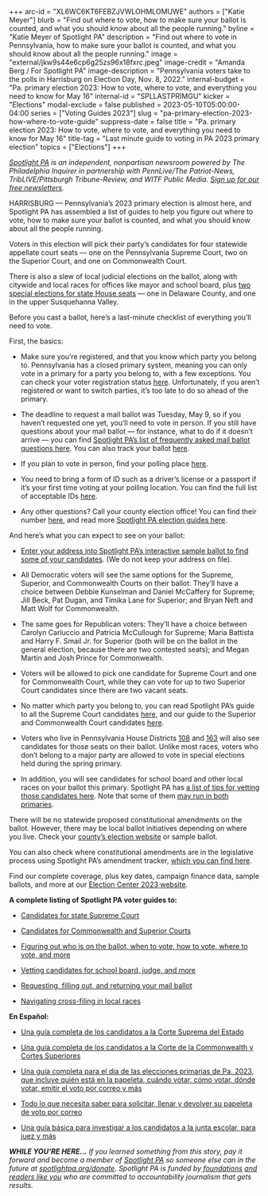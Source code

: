 +++
arc-id = "XL6WC6KT6FEBZJVWLOHMLOMUWE"
authors = ["Katie Meyer"]
blurb = "Find out where to vote, how to make sure your ballot is counted, and what you should know about all the people running."
byline = "Katie Meyer of Spotlight PA"
description = "Find out where to vote in Pennsylvania, how to make sure your ballot is counted, and what you should know about all the people running."
image = "external/jkw9s44e6cp6g25zs96x18fxrc.jpeg"
image-credit = "Amanda Berg / For Spotlight PA"
image-description = "Pennsylvania voters take to the polls in Harrisburg on Election Day, Nov. 8, 2022."
internal-budget = "Pa. primary election 2023: How to vote, where to vote, and everything you need to know for May 16"
internal-id = "SPLLASTPRIMGU"
kicker = "Elections"
modal-exclude = false
published = 2023-05-10T05:00:00-04:00
series = ["Voting Guides 2023"]
slug = "pa-primary-election-2023-how-where-to-vote-guide"
suppress-date = false
title = "Pa. primary election 2023: How to vote, where to vote, and everything you need to know for May 16"
title-tag = "Last minute guide to voting in PA 2023 primary election"
topics = ["Elections"]
+++

<a href="https://www.spotlightpa.org/"><i>Spotlight PA</i></a><i> is an independent, nonpartisan newsroom powered by The Philadelphia Inquirer in partnership with PennLive/The Patriot-News, TribLIVE/Pittsburgh Tribune-Review, and WITF Public Media. </i><a href="https://www.spotlightpa.org/newsletters"><i>Sign up for our free newsletters</i></a><i>.</i>

HARRISBURG — Pennsylvania’s 2023 primary election is almost here, and Spotlight PA has assembled a list of guides to help you figure out where to vote, how to make sure your ballot is counted, and what you should know about all the people running.

Voters in this election will pick their party’s candidates for four statewide appellate court seats — one on the Pennsylvania Supreme Court, two on the Superior Court, and one on Commonwealth Court.

<script src="https://www.spotlightpa.org/embed.js" async></script><div data-spl-embed-version="1" data-spl-src="https://www.spotlightpa.org/embeds/newsletter/"></div>


There is also a slew of local judicial elections on the ballot, along with citywide and local races for offices like mayor and school board, plus <a href="https://www.spotlightpa.org/news/2023/04/pa-state-house-majority-definition-rules-twitter-blue/">two special elections for state House seats</a> — one in Delaware County, and one in the upper Susquehanna Valley.

Before you cast a ballot, here’s a last-minute checklist of everything you’ll need to vote.

First, the basics:

- Make sure you’re registered, and that you know which party you belong to. Pennsylvania has a closed primary system, meaning you can only vote in a primary for a party you belong to, with a few exceptions. You can check your voter registration status <a href="https://www.pavoterservices.pa.gov/pages/voterregistrationstatus.aspx">here</a>. Unfortunately, if you aren’t registered or want to switch parties, it’s too late to do so ahead of the primary.

- The deadline to request a mail ballot was Tuesday, May 9, so if you haven’t requested one yet, you’ll need to vote in person. If you still have questions about your mail ballot — for instance, what to do if it doesn’t arrive — you can find <a href="https://www.spotlightpa.org/news/2023/04/pa-primary-election-2023-mail-ballot-deadline-request-guide/">Spotlight PA’s list of frequently asked mail ballot questions here</a>. You can also track your ballot <a href="https://www.pavoterservices.pa.gov/Pages/BallotTracking.aspx">here</a>.

- If you plan to vote in person, find your polling place <a href="https://www.pavoterservices.pa.gov/Pages/PollingPlaceInfo.aspx">here</a>.

- You need to bring a form of ID such as a driver’s license or a passport if it’s your first time voting at your polling location. You can find the full list of acceptable IDs <a href="https://www.vote.pa.gov/Register-to-Vote/Pages/Voter-ID-for-First-Time-Voters.aspx">here</a>.

- Any other questions? Call your county election office! You can find their number <a href="https://www.vote.pa.gov/Resources/Pages/Contact-Your-Election-Officials.aspx">here</a>, and read more <a href="https://www.spotlightpa.org/elections/">Spotlight PA election guides here</a>.

And here’s what you can expect to see on your ballot:

- <a href="https://www.spotlightpa.org/elections/">Enter your address into Spotlight PA’s interactive sample ballot to find some of your candidates</a>. (We do not keep your address on file).

- All Democratic voters will see the same options for the Supreme, Superior, and Commonwealth Courts on their ballot: They’ll have a choice between Debbie Kunselman and Daniel McCaffery for Supreme; Jill Beck, Pat Dugan, and Timika Lane for Superior; and Bryan Neft and Matt Wolf for Commonwealth.

- The same goes for Republican voters: They’ll have a choice between Carolyn Carluccio and Patricia McCullough for Supreme; Maria Battista and Harry F. Smail Jr. for Superior (both will be on the ballot in the general election, because there are two contested seats); and Megan Martin and Josh Prince for Commonwealth.

- Voters will be allowed to pick one candidate for Supreme Court and one for Commonwealth Court, while they can vote for up to two Superior Court candidates since there are two vacant seats.

- No matter which party you belong to, you can read Spotlight PA’s guide to all the Supreme Court candidates <a href="https://www.spotlightpa.org/news/2023/03/pa-election-primary-2023-supreme-court-candidates/">here</a>, and our guide to the Superior and Commonwealth Court candidates <a href="https://www.spotlightpa.org/news/2023/03/pa-election-primary-2023-commonwealth-superior-court-candidates/">here</a>.

- Voters who live in Pennsylvania House Districts <a href="https://ballotpedia.org/Pennsylvania_House_of_Representatives_District_108">108</a> and <a href="https://ballotpedia.org/Pennsylvania_House_of_Representatives_District_163">163</a> will also see candidates for those seats on their ballot. Unlike most races, voters who don’t belong to a major party are allowed to vote in special elections held during the spring primary.

- In addition, you will see candidates for school board and other local races on your ballot this primary. Spotlight PA has <a href="https://www.spotlightpa.org/news/2023/04/pa-primary-election-2023-candidates-running-mayor-council-judge-vetting-guide/">a list of tips for vetting those candidates here</a>. Note that some of them <a href="https://www.spotlightpa.org/news/2023/05/cross-file-school-board-republican-democrat-pennsylvania/">may run in both primaries</a>.

<script src="https://www.spotlightpa.org/embed.js" async></script><div data-spl-embed-version="1" data-spl-src="https://www.spotlightpa.org/embeds/donate/"></div>


There will be no statewide proposed constitutional amendments on the ballot. However, there may be local ballot initiatives depending on where you live. Check your <a href="https://www.vote.pa.gov/Resources/Pages/Contact-Your-Election-Officials.aspx">county’s election website</a> or sample ballot.

You can also check where constitutional amendments are in the legislative process using Spotlight PA’s amendment tracker, <a href="https://www.spotlightpa.org/news/2022/01/pennsylvania-constitution-amendments-tracker-complete-guide/">which you can find here</a>.

Find our complete coverage, plus key dates, campaign finance data, sample ballots, and more at our <a href="http://spotlightpa.org/elections">Election Center 2023 website</a>.

<b>A complete listing of Spotlight PA voter guides to:</b>

- <a href="https://www.spotlightpa.org/news/2023/03/pa-election-primary-2023-supreme-court-candidates/">Candidates for state Supreme Court</a>

- <a href="https://www.spotlightpa.org/news/2023/03/pa-election-primary-2023-commonwealth-superior-court-candidates/">Candidates for Commonwealth and Superior Courts</a>

- <a href="https://www.spotlightpa.org/news/2023/04/pa-primary-election-2023-complete-guide-polling-place-mail-ballot/">Figuring out who is on the ballot, when to vote, how to vote, where to vote, and more</a>

- <a href="https://www.spotlightpa.org/news/2023/04/pa-primary-election-2023-candidates-running-mayor-council-judge-vetting-guide/">Vetting candidates for school board, judge, and more</a>

- <a href="https://www.spotlightpa.org/news/2023/04/pa-primary-election-2023-mail-ballot-deadline-request-guide/">Requesting, filling out, and returning your mail ballot</a>

- <a href="https://www.spotlightpa.org/news/2023/05/cross-file-school-board-republican-democrat-pennsylvania/">Navigating cross-filing in local races</a>

<b>En Español:</b>

- <a href="https://www.spotlightpa.org/news/2023/03/pa-primarias-elecci%C3%B3n-2023-corte-suprema/">Una guía completa de los candidatos a la Corte Suprema del Estado</a>

- <a href="https://www.spotlightpa.org/news/2023/04/pa-eleccion-primaria-2023-commonwealth-superior-corte-candidatos/">Una guía completa de los candidatos a la Corte de la Commonwealth y Cortes Superiores</a>

- <a href="https://www.spotlightpa.org/news/2023/04/pa-primarias-elecciones-2023-fecha-voto-independientes-resultados-urnas/">Una guía completa para el día de las elecciones primarias de Pa. 2023, que incluye quién está en la papeleta, cuándo votar, cómo votar, dónde votar, emitir el voto por correo y más</a>

- <a href="https://www.spotlightpa.org/news/2023/04/pa-eleccion-primaria-2023-guia-solicitar-papeleta-voto-correo-plazo/">Todo lo que necesita saber para solicitar, llenar y devolver su papeleta de voto por correo</a>

- <a href="https://www.spotlightpa.org/news/2023/04/pa-elecci%C3%B3n-primaria-2023-candidatos-contienda-alcalde-concejal-juez-investigacion-guia/">Una guía básica para investigar a los candidatos a la junta escolar, para juez y más</a>

<i><b>WHILE YOU’RE HERE...</b></i><i> If you learned something from this story, pay it forward and become a member of </i><a href="https://www.spotlightpa.org/"><i>Spotlight PA</i></a><i> so someone else can in the future at </i><a href="http://spotlightpa.org/donate"><i>spotlightpa.org/donate</i></a><i>. Spotlight PA is funded by</i><a href="https://www.spotlightpa.org/support"><i> foundations</i></a><i> </i><a href="https://www.spotlightpa.org/support"><i>and readers like you</i></a><i> who are committed to accountability journalism that gets results.</i>
